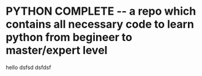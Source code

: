 # PYTHON COMPLETE -- a repo which contains all necessary code to learn python from begineer to master/expert level

hello
dsfsd
dsfdsf


